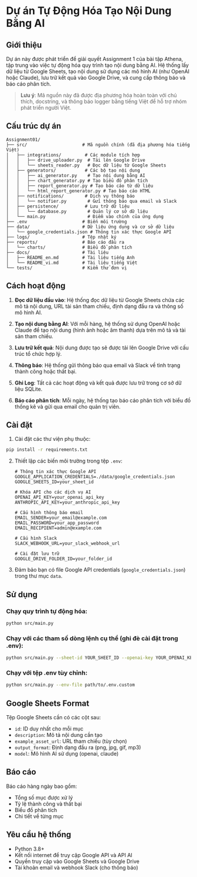 # Dự án Tự Động Hóa Tạo Nội Dung Bằng AI

## Giới thiệu

Dự án này được phát triển để giải quyết Assignment 1 của bài tập Athena, tập trung vào việc tự động hóa quy trình tạo nội dung bằng AI. Hệ thống lấy dữ liệu từ Google Sheets, tạo nội dung sử dụng các mô hình AI (như OpenAI hoặc Claude), lưu trữ kết quả vào Google Drive, và cung cấp thông báo và báo cáo phân tích.

> **Lưu ý**: Mã nguồn này đã được địa phương hóa hoàn toàn với chú thích, docstring, và thông báo logger bằng tiếng Việt để hỗ trợ nhóm phát triển người Việt.

## Cấu trúc dự án

```
Assignment01/
├── src/                     # Mã nguồn chính (đã địa phương hóa tiếng Việt)
│   ├── integrations/         # Các module tích hợp
│   │   ├── drive_uploader.py  # Tải lên Google Drive
│   │   └── sheets_reader.py   # Đọc dữ liệu từ Google Sheets
│   ├── generators/           # Các bộ tạo nội dung
│   │   ├── ai_generator.py    # Tạo nội dung bằng AI
│   │   ├── chart_generator.py # Tạo biểu đồ phân tích
│   │   ├── report_generator.py # Tạo báo cáo từ dữ liệu
│   │   └── html_report_generator.py # Tạo báo cáo HTML
│   ├── notifications/        # Dịch vụ thông báo
│   │   └── notifier.py        # Gửi thông báo qua email và Slack
│   ├── persistence/          # Lưu trữ dữ liệu
│   │   └── database.py        # Quản lý cơ sở dữ liệu
│   └── main.py                # Điểm vào chính của ứng dụng
├── .env                     # Biến môi trường
├── data/                    # Dữ liệu ứng dụng và cơ sở dữ liệu
│   └── google_credentials.json # Thông tin xác thực Google API
├── logs/                    # Tệp nhật ký
├── reports/                 # Báo cáo đầu ra
│   └── charts/              # Biểu đồ phân tích
├── docs/                    # Tài liệu
│   ├── README_en.md         # Tài liệu tiếng Anh
│   └── README_vi.md         # Tài liệu tiếng Việt
└── tests/                   # Kiểm thử đơn vị
```

## Cách hoạt động

1. **Đọc dữ liệu đầu vào**: Hệ thống đọc dữ liệu từ Google Sheets chứa các mô tả nội dung, URL tài sản tham chiếu, định dạng đầu ra và thông số mô hình AI.

2. **Tạo nội dung bằng AI**: Với mỗi hàng, hệ thống sử dụng OpenAI hoặc Claude để tạo nội dung (hình ảnh hoặc âm thanh) dựa trên mô tả và tài sản tham chiếu.

3. **Lưu trữ kết quả**: Nội dung được tạo sẽ được tải lên Google Drive với cấu trúc tổ chức hợp lý.

4. **Thông báo**: Hệ thống gửi thông báo qua email và Slack về tình trạng thành công hoặc thất bại.

5. **Ghi Log**: Tất cả các hoạt động và kết quả được lưu trữ trong cơ sở dữ liệu SQLite.

6. **Báo cáo phân tích**: Mỗi ngày, hệ thống tạo báo cáo phân tích với biểu đồ thống kê và gửi qua email cho quản trị viên.

## Cài đặt

1. Cài đặt các thư viện phụ thuộc:

```bash
pip install -r requirements.txt
```

2. Thiết lập các biến môi trường trong tệp `.env`:
   ```
   # Thông tin xác thực Google API
   GOOGLE_APPLICATION_CREDENTIALS=./data/google_credentials.json
   GOOGLE_SHEETS_ID=your_sheet_id

   # Khóa API cho các dịch vụ AI
   OPENAI_API_KEY=your_openai_api_key
   ANTHROPIC_API_KEY=your_anthropic_api_key

   # Cấu hình thông báo email
   EMAIL_SENDER=your_email@example.com
   EMAIL_PASSWORD=your_app_password
   EMAIL_RECIPIENT=admin@example.com

   # Cấu hình Slack
   SLACK_WEBHOOK_URL=your_slack_webhook_url

   # Cài đặt lưu trữ
   GOOGLE_DRIVE_FOLDER_ID=your_folder_id
   ```

3. Đảm bảo bạn có file Google API credentials (`google_credentials.json`) trong thư mục `data`.

## Sử dụng

### Chạy quy trình tự động hóa:

```bash
python src/main.py
```

### Chạy với các tham số dòng lệnh cụ thể (ghi đè cài đặt trong .env):

```bash
python src/main.py --sheet-id YOUR_SHEET_ID --openai-key YOUR_OPENAI_KEY --drive-folder YOUR_FOLDER_ID
```

### Chạy với tệp .env tùy chỉnh:

```bash
python src/main.py --env-file path/to/.env.custom
```

## Google Sheets Format

Tệp Google Sheets cần có các cột sau:

- `id`: ID duy nhất cho mỗi mục
- `description`: Mô tả nội dung cần tạo
- `example_asset_url`: URL tham chiếu (tùy chọn)
- `output_format`: Định dạng đầu ra (png, jpg, gif, mp3)
- `model`: Mô hình AI sử dụng (openai, claude)

## Báo cáo

Báo cáo hàng ngày bao gồm:
- Tổng số mục được xử lý
- Tỷ lệ thành công và thất bại
- Biểu đồ phân tích
- Chi tiết về từng mục

## Yêu cầu hệ thống

- Python 3.8+
- Kết nối internet để truy cập Google API và API AI
- Quyền truy cập vào Google Sheets và Google Drive
- Tài khoản email và webhook Slack (cho thông báo)
